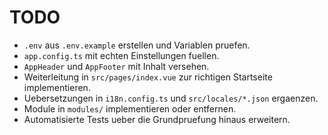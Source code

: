 # TODO

- `.env` aus `.env.example` erstellen und Variablen pruefen.
- `app.config.ts` mit echten Einstellungen fuellen.
- `AppHeader` und `AppFooter` mit Inhalt versehen.
- Weiterleitung in `src/pages/index.vue` zur richtigen Startseite implementieren.
- Uebersetzungen in `i18n.config.ts` und `src/locales/*.json` ergaenzen.
- Module in `modules/` implementieren oder entfernen.
- Automatisierte Tests ueber die Grundpruefung hinaus erweitern.

